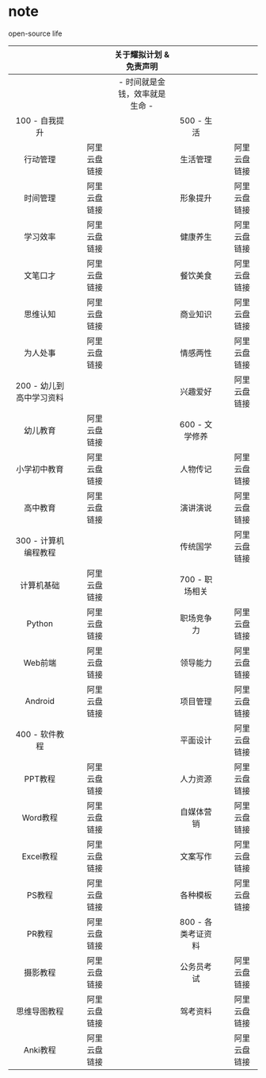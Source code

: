 # note
open-source life

|                    |   |        | 关于耀拟计划 & 免责声明  |              |   |        |
|:---------------------------------:|:---:|:--------:|:---:|:--------------:|:---:|:--------:|
|                |   |        | - 时间就是金钱，效率就是生命 -  |              |   |        |
| 100 - 自我提升                      |   |        |   | 500 - 生活     |   |        |
| 行动管理                            |   | 阿里云盘链接 |   | 生活管理         |   | 阿里云盘链接 |
| 时间管理                            |   | 阿里云盘链接 |   | 形象提升         |   | 阿里云盘链接 |
| 学习效率                            |   | 阿里云盘链接 |   | 健康养生         |   | 阿里云盘链接 |
| 文笔口才                            |   | 阿里云盘链接 |   | 餐饮美食         |   | 阿里云盘链接 |
| 思维认知                            |   | 阿里云盘链接 |   | 商业知识         |   | 阿里云盘链接 |
| 为人处事                            |   | 阿里云盘链接 |   | 情感两性         |   | 阿里云盘链接 |
| 200 - 幼儿到高中学习资料                 |   |        |   | 兴趣爱好         |   | 阿里云盘链接 |
| 幼儿教育                            |   | 阿里云盘链接 |   | 600 - 文学修养   |   |        |
| 小学初中教育                          |   | 阿里云盘链接 |   | 人物传记         |   | 阿里云盘链接 |
| 高中教育                            |   | 阿里云盘链接 |   | 演讲演说         |   | 阿里云盘链接 |
| 300 - 计算机编程教程                   |   |        |   | 传统国学         |   | 阿里云盘链接 |
| 计算机基础                           |   | 阿里云盘链接 |   | 700 - 职场相关   |   |        |
| Python                          |   | 阿里云盘链接 |   | 职场竞争力        |   | 阿里云盘链接 |
| Web前端                           |   | 阿里云盘链接 |   | 领导能力         |   | 阿里云盘链接 |
| Android                         |   | 阿里云盘链接 |   | 项目管理         |   | 阿里云盘链接 |
| 400 - 软件教程                      |   |        |   | 平面设计         |   | 阿里云盘链接 |
| PPT教程                           |   | 阿里云盘链接 |   | 人力资源         |   | 阿里云盘链接 |
| Word教程                          |   | 阿里云盘链接 |   | 自媒体营销        |   | 阿里云盘链接 |
| Excel教程                         |   | 阿里云盘链接 |   | 文案写作         |   | 阿里云盘链接 |
| PS教程                            |   | 阿里云盘链接 |   | 各种模板         |   | 阿里云盘链接 |
| PR教程                            |   | 阿里云盘链接 |   | 800 - 各类考证资料 |   |        |
| 摄影教程                            |   | 阿里云盘链接 |   | 公务员考试        |   | 阿里云盘链接 |
| 思维导图教程                          |   | 阿里云盘链接 |   | 驾考资料         |   | 阿里云盘链接 |
| Anki教程                          |   | 阿里云盘链接 |   |              |   | 阿里云盘链接 |